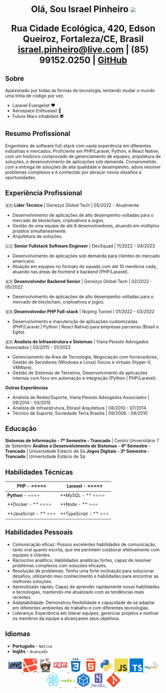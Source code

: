 <h1 align="center">Olá, Sou Israel Pinheiro <img src="https://raw.githubusercontent.com/aemmadi/aemmadi/master/wave.gif" width="50px"</h1>

Rua Cidade Ecológica, 420, Edson Queiroz, Fortaleza/CE, Brasil
israel.pinheiro@live.com | (85) 99152.0250 | [GitHub](https://github.com/IsraelPinheiro)

## Sobre

Apaixonado por todas as formas de tecnologia, tentando mudar o mundo uma linha de código por vez.

- Laravel Evangelist :heart:
- Aerospace Enthusiast :rocket:
- Future Mars inhabitant :alien:

## Resumo Profissional

Engenheiro de software full-stack com vasta experiência em diferentes indústrias e mercados. Proficiente em PHP/Laravel, Python, e React Native, com um histórico comprovado de gerenciamento de equipes, arquitetura de soluções, e desenvolvimento de aplicações sob demanda. Comprometido com a entrega de soluções de alta qualidade e desempenho, adora resolver problemas complexos e é conhecido por abraçar novos desafios e oportunidades.

## Experiência Profissional

🇧🇷 **Líder Técnico** | Genezys Global Tech | 05/2022 - Atualmente
- Desenvolvimento de aplicações de alto desempenho voltadas para o mercado de blockchain, criptoativos e jogos.
- Gestão de uma equipe de até 8 desenvolvedores, atuando em múltiplos projetos simultaneamente.
- Arquitetura de soluções.

🇺🇸 **Senior Fullstack Software Engineer** | DevSquad | 11/2022 - 04/2023

- Desenvolvimento de aplicações sob demanda para clientes do mercado americano.
- Atuação em equipes no formato de squads com até 10 membros cada, atuando nas áreas de frontend e backend (PHP/Laravel).

🇧🇷 **Desenvolvedor Backend Senior** | Genezys Global Tech | 02/2022 - 05/2022
- Desenvolvimento de aplicações de alto desempenho voltadas para o mercado de blockchain, criptoativos e jogos.

🇧🇷 **Desenvolvedor PHP Full-stack** | Noping Tunnel | 01/2022 - 03/2022

- Desenvolvimento e manutenção de aplicações customizadas (PHP/Laravel | Python | React Native) para empresas parceiras (Brasil e Egito).

🇧🇷 **Analista de Infraestrutura e Sistemas** | Viana Peixoto Advogados Associados | 03/2015 - 01/2022
- Gerenciamento da Área de Tecnologia, Negociação com fornecedores, Gestão de Servidores (Windows e Linux) físicos e virtuais (Hyper-V, VMWare).
- Gestão de Sistemas de Terceiros, Desenvolvimento de aplicações internas com foco em automação e integração (Python | PHP/Laravel).

**Outras Experiências**

- Analista de Redes/Suporte, Viana Peixoto Advogados Associados | 09/2014 - 03/2015
- Analista de Infraestrutura, Ebrasil Arquitetura | 08/2010 - 07/2014
- Técnico de Suporte, Sociedade Terra Brasilis | 08/2006 - 08/2010

## Educação

**Sistemas de Informação - 7º Semestre - Trancado** | Centro Universitário 7 de Setembro
**Análise e Desenvolvimento de Sistemas - 4º Semestre - Trancado** | Universidade Estácio de Sá
**Jogos Digitais - 3º Semestre - Trancado** | Universidade Estácio de Sá

## Habilidades Técnicas

| PHP - :star::star::star::star::star: |Laravel - :star::star::star::star::star:|
|-------------------------------- | ------------------------------ |
| **Python** - :star::star::star::star: | **MySQL - ** :star::star::star::star: |
| **Docker - ** :star::star::star::star: | **Node - ** :star::star::star: |
| **JavaScript - ** :star::star::star: | **TypeScript - ** :star::star::star: |

## Habilidades Pessoais

- Comunicação eficaz: Possuo excelentes habilidades de comunicação, tanto oral quanto escrita, que me permitem colaborar efetivamente com equipes e clientes.
- Raciocínio analítico: Habilidades analíticas fortes, capaz de resolver problemas complexos com soluções eficazes.
- Resolução de problemas: Tenho uma forte inclinação para solucionar desafios, utilizando meu conhecimento e habilidades para encontrar as melhores soluções.
- Aprendizado rápido: Capaz de aprender rapidamente novas habilidades e tecnologias, mantendo-me atualizado com as tendências mais recentes.
- Adaptabilidade: Demonstrou flexibilidade e capacidade de se adaptar em diferentes ambientes de trabalho e com diferentes tecnologias.
- Liderança: Experiência em liderar equipes, gerenciar projetos e motivar os membros da equipe a alcançarem seus objetivos.

## Idiomas

- **Português** - `Nativo`
- **Inglês** - `Avançado`

<p align="center">
    <a href="https://www.php.net" target="_blank" rel="noreferrer">
        <img src="icons/PHP.svg" alt="PHP" height="45"/>
    </a>
    <a href="https://laravel.com" target="_blank" rel="noreferrer">
        <img src="icons/Laravel.svg" alt="Laravel" height="45"/>
    </a>
    <a href="https://getcomposer.org" target="_blank" rel="noreferrer">
        <img src="icons/Composer.svg" alt="Composer" height="45"/>
    </a>
    <a href="https://www.npmjs.com" target="_blank" rel="noreferrer">
        <img src="icons/NPM.svg" alt="NPM" height="45"/>
    </a>
    <a href="https://www.w3.org/Style/CSS/" target="_blank" rel="noreferrer">
        <img src="icons/CSS3.svg" alt="CSS3" height="45"/>
    </a>
    <a href="https://www.w3.org/html/" target="_blank" rel="noreferrer">
        <img src="icons/HTML5.svg" alt="HTML5" height="45"/>
    </a>
    <a href="https://www.python.org" target="_blank" rel="noreferrer">
        <img src="icons/Python.svg" alt="Python" height="45"/>
    </a>
    <a href="https://developer.mozilla.org/en-US/docs/Web/JavaScript" target="_blank" rel="noreferrer">
        <img src="icons/JS.svg" alt="JavaScript" height="45"/>
    </a>
    <a href="https://www.typescriptlang.org" target="_blank" rel="noreferrer">
        <img src="icons/TS.svg" alt="TypeScript" height="45"/>
    </a>
    <a href="https://www.mysql.com" target="_blank" rel="noreferrer">
        <img src="icons/MySQL.svg" alt="MySQL" height="45"/>
    </a>
    <a href="https://reactjs.org" target="_blank" rel="noreferrer">
        <img src="icons/ReactJS.svg" alt="ReactJS" height="45"/>
    </a>
    <a href="https://nodejs.org" target="_blank" rel="noreferrer">
        <img src="icons/NodeJS.svg" alt="NodeJS" height="45"/>
    </a>
    <a href="https://webpack.js.org" target="_blank" rel="noreferrer">
        <img src="icons/Webpack.svg" alt="Webpack" height="45"/>
    </a>
    <a href="https://heroku.com" target="_blank" rel="noreferrer">
        <img src="icons/Heroku.svg" alt="Heroku" height="45"/>
    </a>
    <a href="https://git-scm.com" target="_blank" rel="noreferrer">
        <img src="icons/Git.svg" alt="Git" height="45"/>
    </a>
</p>
